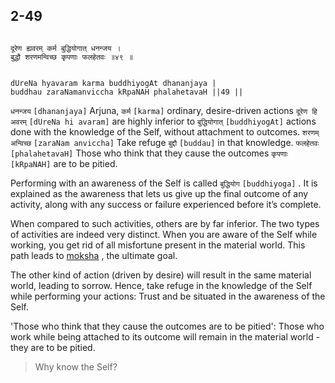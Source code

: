 ## 2-49


```shloka-sa

दूरेण ह्यवरम् कर्म बुद्धियोगात् धनन्जय ।
बुद्धौ शरणमन्विच्छ कृपणाः फलहेतवः ॥४९ ॥

```
```shloka-sa-hk

dUreNa hyavaram karma buddhiyogAt dhananjaya |
buddhau zaraNamanviccha kRpaNAH phalahetavaH ||49 ||

```
`धनन्जय` `[dhananjaya]` Arjuna, `कर्म` `[karma]` ordinary, desire-driven actions `दूरेण हि अवरम्` `[dUreNa hi avaram]` are highly inferior to `बुद्धियोगात्` `[buddhiyogAt]` actions done with the knowledge of the Self, without attachment to outcomes. `शरणम् अन्विच्छ` `[zaraNam anviccha]` Take refuge `बुद्दौ` `[buddau]` in that knowledge. `फलहेतवः` `[phalahetavaH]` Those who think that they cause the outcomes `कृपणाः` `[kRpaNAH]` are to be pitied.

<a name='buddhiyOga_a_defn'></a>
Performing with an awareness of the Self is called 
`बुद्धियोग` `[buddhiyoga]`
. It is explained as the awareness that lets us give up the final outcome of any activity, along with any success or failure experienced before it’s complete. 

When compared to such activities, others are by far inferior. The two types of activities are indeed very distinct. When you are aware of the Self while working, you get rid of all misfortune present in the material world. This path leads to 
[moksha](Moksha)
, the ultimate goal. 

The other kind of action (driven by desire) will result in the same material world, leading to sorrow. Hence, take refuge in the knowledge of the Self while performing your actions: Trust and be situated in the awareness of the Self. 

'Those who think that they cause the outcomes are to be pitied': Those who work while being attached to its outcome will remain in the material world - they are to be pitied.



<a name='applopener_42'></a>
> Why know the Self?
